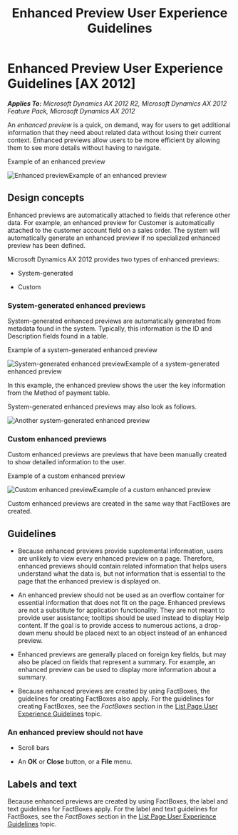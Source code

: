 ﻿---
title: Enhanced Preview User Experience Guidelines
TOCTitle: Enhanced Preview
ms:assetid: d8faeb7d-6480-4b2e-8957-76c86d66a799
ms:mtpsurl: https://msdn.microsoft.com/en-us/library/Gg886611(v=AX.60)
ms:contentKeyID: 35267975
ms.date: 11/07/2012
mtps_version: v=AX.60
---

# Enhanced Preview User Experience Guidelines [AX 2012]


_**Applies To:** Microsoft Dynamics AX 2012 R2, Microsoft Dynamics AX 2012 Feature Pack, Microsoft Dynamics AX 2012_

An *enhanced preview* is a quick, on demand, way for users to get additional information that they need about related data without losing their current context. Enhanced previews allow users to be more efficient by allowing them to see more details without having to navigate.

Example of an enhanced preview

  
![Enhanced preview](images/Gg886611.EnhancedPreview01(AX.60).png "Enhanced preview")Example of an enhanced preview

## Design concepts

Enhanced previews are automatically attached to fields that reference other data. For example, an enhanced preview for Customer is automatically attached to the customer account field on a sales order. The system will automatically generate an enhanced preview if no specialized enhanced preview has been defined.  

Microsoft Dynamics AX 2012 provides two types of enhanced previews:

  - System-generated

  - Custom

### System-generated enhanced previews

System-generated enhanced previews are automatically generated from metadata found in the system. Typically, this information is the ID and Description fields found in a table.

Example of a system-generated enhanced preview

  
![System-generated enhanced preview](images/Gg886611.EnhancedPreview02(AX.60).png "System-generated enhanced preview")Example of a system-generated enhanced preview

In this example, the enhanced preview shows the user the key information from the Method of payment table.

System-generated enhanced previews may also look as follows.

![Another system-generated enhanced preview](images/Hh129455.EnhancedPreview03(en-us,AX.60).png "Another system-generated enhanced preview")

### Custom enhanced previews

Custom enhanced previews are previews that have been manually created to show detailed information to the user.

Example of a custom enhanced preview

  
![Custom enhanced preview](images/Gg886611.EnhancedPreview01(AX.60).png "Custom enhanced preview")Example of a custom enhanced preview

Custom enhanced previews are created in the same way that FactBoxes are created.

## Guidelines

  - Because enhanced previews provide supplemental information, users are unlikely to view every enhanced preview on a page. Therefore, enhanced previews should contain related information that helps users understand what the data is, but not information that is essential to the page that the enhanced preview is displayed on.

  - An enhanced preview should not be used as an overflow container for essential information that does not fit on the page. Enhanced previews are not a substitute for application functionality. They are not meant to provide user assistance; tooltips should be used instead to display Help content. If the goal is to provide access to numerous actions, a drop-down menu should be placed next to an object instead of an enhanced preview.

  - Enhanced previews are generally placed on foreign key fields, but may also be placed on fields that represent a summary. For example, an enhanced preview can be used to display more information about a summary.

  - Because enhanced previews are created by using FactBoxes, the guidelines for creating FactBoxes also apply. For the guidelines for creating FactBoxes, see the *FactBoxes* section in the [List Page User Experience Guidelines](list-page-user-experience-guidelines.md) topic.

### An enhanced preview should not have

  - Scroll bars

  - An **OK** or **Close** button, or a **File** menu.

## Labels and text

Because enhanced previews are created by using FactBoxes, the label and text guidelines for FactBoxes apply. For the label and text guidelines for FactBoxes, see the *FactBoxes* section in the [List Page User Experience Guidelines](list-page-user-experience-guidelines.md) topic.

